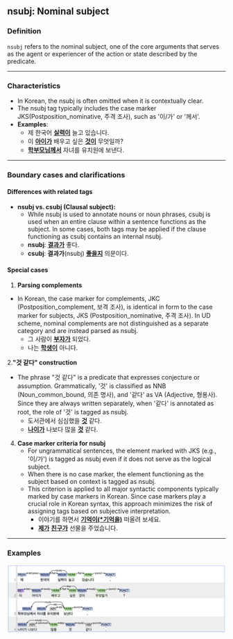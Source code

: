 ## nsubj: Nominal subject

### Definition
`nsubj` refers to the nominal subject, one of the core arguments that serves as the agent or experiencer of the action or state described by the predicate.

---

### Characteristics
- In Korean, the nsubj is often omitted when it is contextually clear.
- The nsubj tag typically includes the case marker JKS(Postposition_nominative, 주격 조사), such as '이/가' or '께서'.
- **Examples**:
  - 제 한국어 <ins>**실력이**</ins> 늘고 있습니다.
  - 이 <ins>**아이가**</ins> 배우고 싶은 <ins>**것이**</ins> 무엇일까?
  - <ins>**학부모님께서**</ins> 자녀를 유치원에 보낸다.

---

### Boundary cases and clarifications
#### Differences with related tags
- **nsubj vs. csubj (Clausal subject):**  
  - While nsubj is used to annotate nouns or noun phrases, csubj is used when an entire clause within a sentence functions as the subject. In some cases, both tags may be applied if the clause functioning as csubj contains an internal nsubj.
  - **nsubj**: <ins>**결과가**</ins> 좋다.
  - **csubj**: **결과가**(nsubj) <ins>**좋을지**</ins> 의문이다.

#### Special cases
1. **Parsing complements**
  - In Korean, the case marker for complements, JKC (Postposition_complement, 보격 조사), is identical in form to the case marker for subjects, JKS (Postposition_nominative, 주격 조사). In UD scheme, nominal complements are not distinguished as a separate category and are instead parsed as nsubj.
    - 그 사람이 <ins>**부자가**</ins> 되었다.
    - 나는 <ins>**학생이**</ins> 아니다.

2.**"것 같다" construction**  
   - The phrase "것 같다" is a predicate that expresses conjecture or assumption. Grammatically, '것' is classified as NNB (Noun_common_bound, 의존 명사), and '같다' as VA (Adjective, 형용사). Since they are always written separately, when '같다' is annotated as root, the role of '것' is tagged as nsubj.
     - 도서관에서 심심했을 <ins>**것**</ins> 같다.
     - <ins>**나이가**</ins> 나보다 많을 <ins>**것**</ins> 같다.

4. **Case marker criteria for nsubj**
   - For ungrammatical sentences, the element marked with JKS (e.g., '이/가') is tagged as nsubj even if it does not serve as the logical subject.
   - When there is no case marker, the element functioning as the subject based on context is tagged as nsubj.
   - This criterion is applied to all major syntactic components typically marked by case markers in Korean. Since case markers play a crucial role in Korean syntax, this approach minimizes the risk of assigning tags based on subjective interpretation.
     - 이야기를 하면서 <ins>**기억이(*기억을)**</ins> 떠올려 보세요.
     - <ins>**제가**</ins> <ins>**친구가**</ins> 선물을 주었습니다.

---

### Examples
![nsubj Example](nsubj.png)
